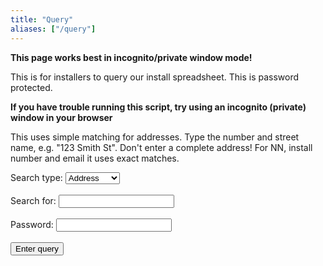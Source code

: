 ```yaml
---
title: "Query"
aliases: ["/query"]
---
```

**This page works best in incognito/private window mode!**

This is for installers to query our install spreadsheet. This is password protected.

**If you have trouble running this script, try using an incognito (private) window in your browser**

This uses simple matching for addresses. Type the number and street name, e.g. "123 Smith St". Don't enter a complete address! For NN, install number and email it uses exact matches.

<form action="https://script.google.com/macros/s/AKfycbyymyGxWMPV5ubpt9SeylHlZNCbZqsZOuKdYVoAwEXGwamorsTKgF2oMLKaBT6okZvs/exec">

  <label for="Search type">Search type:</label>
  <select id="type" name="type">
    <option value="address">Address</option>
    <option value="email">Email</option>
    <option value="nn">NN</option>
    <option value="install">Install num</option>
    <option value="bin">BIN</option>
  </select>
  <br/>
  <br/>
  <label for="address">Search for:</label>
  <input type="hidden" id="method" name="method" value="query">
  <input type="hidden" name="format" value="1" />
  <input type="text" name="query" value=""/>
  <br/>
  <br/>
  <label for="pwd">Password:</label>
  <input type="password" minlength="8" id="id" name="pwd" >
  <br/>
  <br/>
  <input type="submit" value='Enter query'>
</form>

